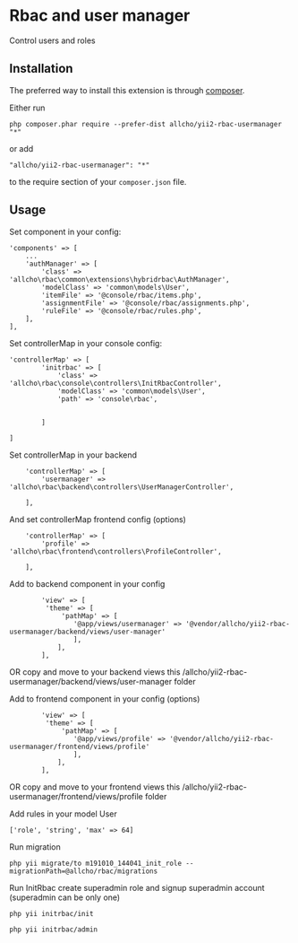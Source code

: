 Rbac and user manager
=====================
Control users and roles

Installation
------------

The preferred way to install this extension is through [composer](http://getcomposer.org/download/).

Either run

```
php composer.phar require --prefer-dist allcho/yii2-rbac-usermanager "*"
```

or add

```
"allcho/yii2-rbac-usermanager": "*"
```

to the require section of your `composer.json` file.


Usage
-----

Set component in your config:
```
'components' => [
    ...
    'authManager' => [
        'class' => 'allcho\rbac\common\extensions\hybridrbac\AuthManager',
        'modelClass' => 'common\models\User',
        'itemFile' => '@console/rbac/items.php',
        'assignmentFile' => '@console/rbac/assignments.php',
        'ruleFile' => '@console/rbac/rules.php',
    ],
],
```

Set controllerMap  in your console config:
```
'controllerMap' => [
        'initrbac' => [
            'class' => 'allcho\rbac\console\controllers\InitRbacController',
            'modelClass' => 'common\models\User',
            'path' => 'console\rbac',
         
            
        ]
  
]
```

Set controllerMap in your backend

```
    'controllerMap' => [
        'usermanager' => 'allcho\rbac\backend\controllers\UserManagerController',
            
    ],
```
And set controllerMap frontend config (options)
```
    'controllerMap' => [
        'profile' => 'allcho\rbac\frontend\controllers\ProfileController',
            
    ],
```


Add to backend component in your config 
```
        'view' => [
         'theme' => [
             'pathMap' => [
                '@app/views/usermanager' => '@vendor/allcho/yii2-rbac-usermanager/backend/views/user-manager'
                ],
            ],
        ],
```
OR copy and move to your backend views this /allcho/yii2-rbac-usermanager/backend/views/user-manager folder


Add to frontend  component in your config  (options)
```
        'view' => [
         'theme' => [
             'pathMap' => [
                '@app/views/profile' => '@vendor/allcho/yii2-rbac-usermanager/frontend/views/profile'
                ],
            ],
        ],
```
OR copy and move to your frontend views this /allcho/yii2-rbac-usermanager/frontend/views/profile folder


Add rules in your model User 

```
['role', 'string', 'max' => 64]
```

Run migration 

```
php yii migrate/to m191010_144041_init_role --migrationPath=@allcho/rbac/migrations
```

Run InitRbac create superadmin role and signup superadmin account (superadmin can be only one)

```
php yii initrbac/init
```

```
php yii initrbac/admin
```

